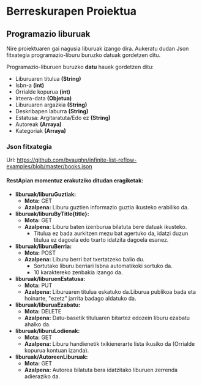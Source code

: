 # Berreskurapen Proiektua

## Programazio liburuak

Nire proiektuaren gai nagusia liburuak izango dira. Aukeratu dudan Json fitxategia programazio-liburu buruzko datuak gordetzen ditu.

Programazio-liburuen buruzko **datu** hauek gordetzen ditu:
- Liburuaren titulua **(String)**
- Isbn-a **(int)**
- Orrialde kopurua **(int)**
- Irteera-data **(Objetua)**
- Liburuaren argazkia **(String)**
- Deskribapen laburra **(String)**
- Estatusa: Argitaratuta/Edo ez **(String)**
- Autoreak **(Arraya)**
- Kategoriak **(Arraya)**

### Json fitxategia

Url: https://github.com/bvaughn/infinite-list-reflow-examples/blob/master/books.json

#### **RestApian** momentuz erakutziko ditudan eragiketak:
- **liburuak/liburuGuztiak:**
  - **Mota:** GET
  - **Azalpena:** Liburu guztien informazio guztia ikusteko erabiliko da.
- **liburuak/liburuByTitle{title}:**
  - **Mota:** GET
  - **Azalpena:** Liburu baten izenburua bilatuta bere datuak ikusteko.
      - Titulua ez bada aurkitzen mezu bat agertuko da, idatzi duzun titulua ez dagoela edo txarto idatzita dagoela esanez.
- **liburuak/liburuBerria:**
  - **Mota:** POST
  - **Azalpena:** Liburu berri bat txertatzeko balio du.
      - Sortutako liburu berriari Isbna automatikoki sortuko da.
      - 10 karaktereko zenbakia izango da. 
- **liburuak/liburuenEstatusa:**
  - **Mota:** PUT
  - **Azalpena:** Liburuaren titulua eskatuko da.Liburua publikoa bada eta hoinarte, "ezetz" jarrita badago aldatuko da. 
- **liburuak/liburuaEzabatu:**
  - **Mota:** DELETE
  - **Azalpena:** Datu-basetik tituluaren bitartez edozein liburu ezabatu ahalko da. 
- **liburuak/liburuLodienak:**
  - **Mota:** GET
  - **Azalpena:** Liburu handienetik txikienerarte lista ikusiko da (Orrialde kopurua kontuan izanda). 
- **liburuak/AutoreenLiburuak:**
  - **Mota:** GET
  - **Azalpena:** Autorea bilatuta bera idatzitako liburuen zerrenda adieraziko da. 
